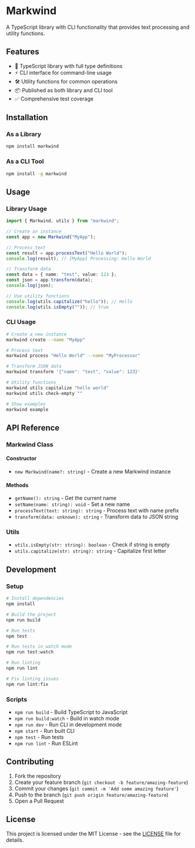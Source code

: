 # Markwind

A TypeScript library with CLI functionality that provides text processing and utility functions.

## Features

- 🚀 TypeScript library with full type definitions
- ⚡ CLI interface for command-line usage
- 🛠️ Utility functions for common operations
- 📦 Published as both library and CLI tool
- ✅ Comprehensive test coverage

## Installation

### As a Library

```bash
npm install markwind
```

### As a CLI Tool

```bash
npm install -g markwind
```

## Usage

### Library Usage

```typescript
import { Markwind, utils } from "markwind";

// Create an instance
const app = new Markwind("MyApp");

// Process text
const result = app.processText("Hello World");
console.log(result); // [MyApp] Processing: Hello World

// Transform data
const data = { name: "test", value: 123 };
const json = app.transform(data);
console.log(json);

// Use utility functions
console.log(utils.capitalize("hello")); // Hello
console.log(utils.isEmpty("")); // true
```

### CLI Usage

```bash
# Create a new instance
markwind create --name "MyApp"

# Process text
markwind process "Hello World" --name "MyProcessor"

# Transform JSON data
markwind transform '{"name": "test", "value": 123}'

# Utility functions
markwind utils capitalize "hello world"
markwind utils check-empty ""

# Show examples
markwind example
```

## API Reference

### Markwind Class

#### Constructor

- `new Markwind(name?: string)` - Create a new Markwind instance

#### Methods

- `getName(): string` - Get the current name
- `setName(name: string): void` - Set a new name
- `processText(text: string): string` - Process text with name prefix
- `transform(data: unknown): string` - Transform data to JSON string

### Utils

- `utils.isEmpty(str: string): boolean` - Check if string is empty
- `utils.capitalize(str: string): string` - Capitalize first letter

## Development

### Setup

```bash
# Install dependencies
npm install

# Build the project
npm run build

# Run tests
npm test

# Run tests in watch mode
npm run test:watch

# Run linting
npm run lint

# Fix linting issues
npm run lint:fix
```

### Scripts

- `npm run build` - Build TypeScript to JavaScript
- `npm run build:watch` - Build in watch mode
- `npm run dev` - Run CLI in development mode
- `npm start` - Run built CLI
- `npm test` - Run tests
- `npm run lint` - Run ESLint

## Contributing

1. Fork the repository
2. Create your feature branch (`git checkout -b feature/amazing-feature`)
3. Commit your changes (`git commit -m 'Add some amazing feature'`)
4. Push to the branch (`git push origin feature/amazing-feature`)
5. Open a Pull Request

## License

This project is licensed under the MIT License - see the [LICENSE](LICENSE) file for details.
